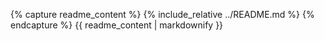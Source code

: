 {% capture readme_content %}
{% include_relative ../README.md %}
{% endcapture %}
{{ readme_content | markdownify }}
